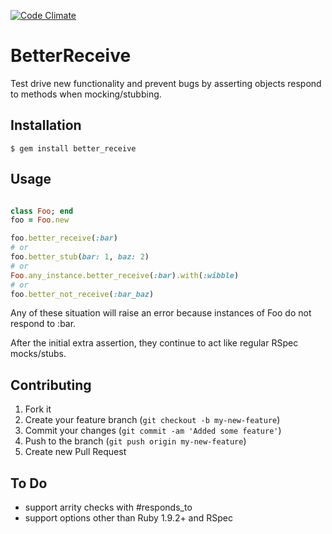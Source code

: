 [![Code Climate](https://codeclimate.com/badge.png)](https://codeclimate.com/github/se3000/better_receive)
# BetterReceive

Test drive new functionality and prevent bugs by asserting objects respond to methods when mocking/stubbing.

## Installation

    $ gem install better_receive

## Usage


```ruby

class Foo; end
foo = Foo.new

foo.better_receive(:bar)
# or
foo.better_stub(bar: 1, baz: 2)
# or
Foo.any_instance.better_receive(:bar).with(:wibble)
# or
foo.better_not_receive(:bar_baz)

```

Any of these situation will raise an error because instances of Foo do not respond to :bar.

After the initial extra assertion, they continue to act like regular RSpec mocks/stubs.


## Contributing

1. Fork it
2. Create your feature branch (`git checkout -b my-new-feature`)
3. Commit your changes (`git commit -am 'Added some feature'`)
4. Push to the branch (`git push origin my-new-feature`)
5. Create new Pull Request

## To Do

* support arrity checks with #responds_to
* support options other than Ruby 1.9.2+ and RSpec

